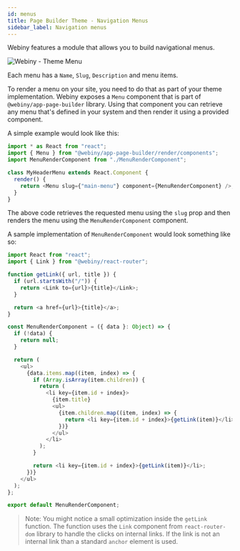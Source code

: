 ```yaml
---
id: menus
title: Page Builder Theme - Navigation Menus
sidebar_label: Navigation menus
---
```


Webiny features a module that allows you to build navigational menus.

![Webiny - Theme Menu](/img/theme-development/webiny-theme-menu.png)

Each menu has a `Name`, `Slug`, `Description` and menu items.

To render a menu on your site, you need to do that as part of your theme implementation. Webiny exposes a `Menu` component that is part of `@webiny/app-page-builder` library. Using that component you can retrieve any menu that's defined in your system and then render it using a provided component.

A simple example would look like this:

```js
import * as React from "react";
import { Menu } from "@webiny/app-page-builder/render/components";
import MenuRenderComponent from "./MenuRenderComponent";

class MyHeaderMenu extends React.Component {
  render() {
    return <Menu slug={"main-menu"} component={MenuRenderComponent} />;
  }
}
```

The above code retrieves the requested menu using the `slug` prop and then renders the menu using the `MenuRenderComponent` component.

A sample implementation of `MenuRenderComponent` would look something like so:

```js
import React from "react";
import { Link } from "@webiny/react-router";

function getLink({ url, title }) {
  if (url.startsWith("/")) {
    return <Link to={url}>{title}</Link>;
  }

  return <a href={url}>{title}</a>;
}

const MenuRenderComponent = ({ data }: Object) => {
  if (!data) {
    return null;
  }

  return (
    <ul>
      {data.items.map((item, index) => {
        if (Array.isArray(item.children)) {
          return (
            <li key={item.id + index}>
              {item.title}
              <ul>
                {item.children.map((item, index) => {
                  return <li key={item.id + index}>{getLink(item)}</li>;
                })}
              </ul>
            </li>
          );
        }

        return <li key={item.id + index}>{getLink(item)}</li>;
      })}
    </ul>
  );
};

export default MenuRenderComponent;
```

>Note: You might notice a small optimization inside the `getLink` function. The function uses the `Link` component from `react-router-dom` library to handle the clicks on internal links. If the link is not an internal link than a standard `anchor` element is used.
